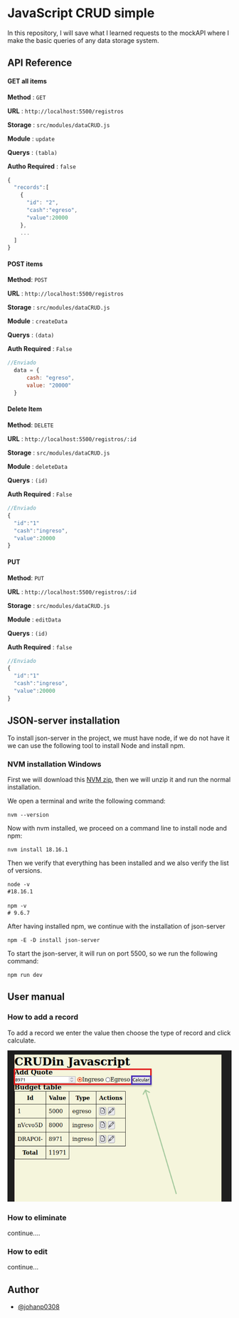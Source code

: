 
# JavaScript CRUD simple

In this repository, I will save what I learned requests to the mockAPI where I make the basic queries of any data storage system.

## API Reference

#### GET all items

**Method** : `GET`

**URL** : `http://localhost:5500/registros`

**Storage** : `src/modules/dataCRUD.js`

**Module** : `update` 

**Querys** : `(tabla)`

**Autho Required** : `false`

```javascript
{
  "records":[
    {
      "id": "2",
      "cash":"egreso",
      "value":20000
    },
    ...
  ]
}
```

#### POST items

**Method**: `POST`

**URL** : `http://localhost:5500/registros`

**Storage** : `src/modules/dataCRUD.js`

**Module** : `createData` 

**Querys** : `(data)`

**Auth Required** : `False`

```javascript
//Enviado
  data = {
      cash: "egreso",
      value: "20000"
  }
```

#### Delete Item

**Method**: `DELETE`

**URL** : `http://localhost:5500/registros/:id`

**Storage** : `src/modules/dataCRUD.js`

**Module** : `deleteData` 

**Querys** : `(id)`

**Auth Required** : `False`

```javascript
//Enviado
{
  "id":"1"
  "cash":"ingreso",
  "value":20000
}
```


#### PUT

**Method**: `PUT`

**URL** : `http://localhost:5500/registros/:id`

**Storage** : `src/modules/dataCRUD.js`

**Module** : `editData` 

**Querys** : `(id)`

**Auth Required** : `false`

```javascript
//Enviado
{
  "id":"1"
  "cash":"ingreso",
  "value":20000
}
```

## JSON-server installation

To install json-server in the project, we must have node, if we do not have it we can use the following tool to install Node and install npm.

### NVM installation Windows

First we will download this [NVM zip](https://github.com/coreybutler/nvm-windows/releases/download/1.1.7/nvm-setup.zip), then we will unzip it and run the normal installation.

We open a terminal and write the following command:

```shell
nvm --version
```

Now with nvm installed, we proceed on a command line to install node and npm:

```shell
nvm install 18.16.1
```

Then we verify that everything has been installed and we also verify the list of versions.

```shell
node -v
#18.16.1

npm -v
# 9.6.7
```

After having installed npm, we continue with the installation of json-server

```shell
npm -E -D install json-server 
```

To start the json-server, it will run on port 5500, so we run the following command:

```shell
npm run dev
```

## User manual

### How to add a record

To add a record we enter the value then choose the type of record and click calculate.

![imageAdd](./assets_README/add_register.png)

### How to eliminate
continue....
### How to edit
continue...

## Author

- [@johanp0308](https://github.com/johanp0308)
